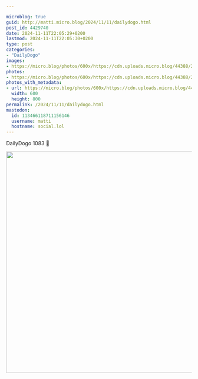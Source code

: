 ```yaml
---

microblog: true
guid: http://matti.micro.blog/2024/11/11/dailydogo.html
post_id: 4429740
date: 2024-11-11T22:05:29+0200
lastmod: 2024-11-11T22:05:30+0200
type: post
categories:
- "DailyDogo"
images:
- https://micro.blog/photos/600x/https://cdn.uploads.micro.blog/44388/2024/dcbecacc94b44843b8e5f98e638fafca.jpg
photos:
- https://micro.blog/photos/600x/https://cdn.uploads.micro.blog/44388/2024/dcbecacc94b44843b8e5f98e638fafca.jpg
photos_with_metadata:
- url: https://micro.blog/photos/600x/https://cdn.uploads.micro.blog/44388/2024/dcbecacc94b44843b8e5f98e638fafca.jpg
  width: 600
  height: 800
permalink: /2024/11/11/dailydogo.html
mastodon:
  id: 113466118711156146
  username: matti
  hostname: social.lol
---
```

DailyDogo 1083 🐶

<img src="https://micro.blog/photos/600x/https://blog.martin-haehnel.de/uploads/2024/dcbecacc94b44843b8e5f98e638fafca.jpg" width="600" alt="" />
